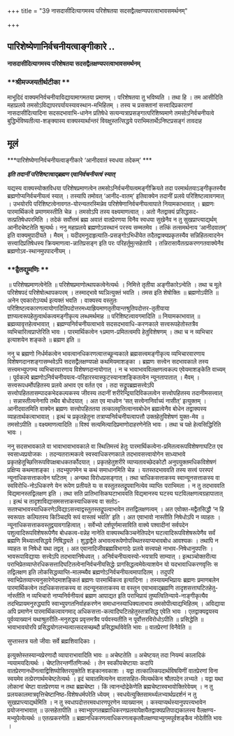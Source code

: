 +++
title = "39 नासदासीदित्यागमस्य परिशेषतया सदसद्वैलक्षण्यपरत्वाभावसमर्थनम्"

+++


## पारिशेष्येणानिर्वचनीयत्वाङ्गीकारे ..

**नासदासीदित्यागमस्य परिशेषतया सदसद्वैलक्षण्यपरत्वाभावसमर्थनम्**

### **श्रीमज्जयतीर्थटीका **

माभूदिदं वाक्यमनिर्वचनीयाविद्यायामागमतया प्रमाणम् । परिशेषतया तु भविष्यति । तथा हि । तम आसीदिति महाप्रलये तमसोऽविद्यापरपर्यायस्यावस्थान-मभिहितम् । तस्य च प्रसक्तानां सत्त्वादिप्रकाराणां नासदासीदित्यादिना सदसदभावाभि-धानेन प्रतिषेधे सत्यन्यत्राप्रसङ्गात्परिशिष्यमाणे तमसोऽनिर्वचनीयत्वे बुद्धिर्भविष्यतीत्या-शङ्क्यास्य वाक्यस्यार्थान्तरं विवक्षुस्तत्सिद्धये पराभिमतार्थेऽनिष्टप्रसङ्गं तावदाह

## **मूलं**

***पारिशेष्येणानिर्वचनीयत्वाङ्गीकारे ‘आनीदवातं स्वधया तदेकम्’ ***

***इति तदानीं परिशिष्टत्वाद्ब्रह्मण एवानिर्वचनीयत्वं स्यात्***

यद्यस्य वाक्यस्योक्तविधया परिशेषप्रमाणत्वेन तमसोऽनिर्वचनीयत्वमङ्गीक्रियते तदा परमार्थतयाऽङ्गीकृतस्यैव ब्रह्मणोप्यनिर्वचनीयत्वं स्यात् । तस्यापि तमोवत् ‘आनीद-वातम्’ इतिवाक्येन तदानीं प्रलये परिशिष्टत्वावगमात् । उभयोरपि परिशिष्टत्वेनावगत-योरन्यतरस्मिन्नेव परिशेषेणानिर्वचनीयत्वापाते नियामकाभावात् । ब्रह्मणः पारमार्थिकत्वे प्रमाणमस्तीति चेन्न । तमसोऽपि तस्य वक्ष्यमाणत्वात् । अतो नैतद्वाक्यं प्रसिद्धसद-सत्प्रतिषेधपरमिति । तदेकं सर्वोत्तमं ब्रह्म अवातं वातप्रेरणया विनैव स्वधया सुखेनैव न तु सुखप्राप्त्याद्यर्थम् आनीदचेष्टतेति श्रुत्यर्थः। ननु महाप्रलये ब्रह्मणोऽवस्थानं परस्य सम्मतमेव । तत्किं तत्समर्थनाय ‘आनीदवातम्’ इति वाक्यमुपादीयते । मैवम् । यदीदमनुदाहृत्याति-प्रसङ्गोऽभिधीयेत तदैतद्वाक्यप्रकृतस्यैव सन्निहितत्वादनेन सत्त्वादिप्रतिषेधस्य क्रियमाणत्वा-न्नातिप्रसङ्ग इति परः परिहर्तुमुत्सहेतापि । तन्निरासायैतत्प्रकरणगतवाक्येनैव ब्रह्मणोऽव-स्थानमुपपादनीयम् ।

### **द्वैतद्युमणिः **

॥ परिशेषप्रमाणत्वेनेति ॥ परिशेषप्रमाणोत्थापकत्वेनेत्यर्थः । निमित्ते तृतीया अङ्गीकारेऽन्वेति । तथा च मूले परिशेषपदं परिशेषोत्थापकपरम् । तस्माद्भावे ष्यञित्युक्तं भवति । तमस इति शेषोक्तिः ॥ ब्रह्मणोऽपीति ॥ अनेन एवकारोऽप्यर्थ इत्यक्तं भवति । वाक्यस्य वस्तुतः परिशिष्टत्वकारणत्वायोगादितिपदोत्तरमध्याह्रियमाणतृतीयान्तश्रुतिपदोत्तर-तृतीयाया ज्ञाप्यत्वरूपहेतुत्वार्थकत्वमङ्गीकृत्य लब्धमर्थमाह ॥ परिशिष्टत्वावगमादिति ॥ नियामकाभावात् ॥ ब्रह्मव्यावृत्तहेत्वभावात् । ब्रह्मण्यनिर्वचनीयत्वाभावे सदसदभावाधि-करणकाले सत्त्वरूपहेतोस्तत्रैव व्यभिचारित्वप्राप्तेरिति भावः । पारमार्थिकत्वेन १प्रमाण-प्रमितत्वमपि हेतुविशेषणम् । तथा च न व्यभिचार इत्याशयेन शङ्कते ॥ ब्रह्मण इति ॥

ननु च ब्रह्मणो निर्धर्मकत्वेन भावत्वानधिकरणत्वात्तच्छून्यकाले ब्रह्मसत्त्वमङ्गीकृत्य व्यभिचारवारणाय विशेषणदानशङ्गासम्भवेऽपि सदसद्वैलक्षण्यपक्षे कथमियमाशङ्का । ब्रह्मणः सत्त्वेन सदभावकाले तस्य सत्त्वमभ्युपगम्य व्यभिचारवारणाय विशेषणदानायोगात् । न च भावाभावविलक्षणत्वकल्प एवेयमाशङ्केति वाच्यम् । पूर्वकल्पे ब्रह्मणोऽनिर्वचनीययत्व-परिहारस्यास्फुटस्यानाशङ्कितत्वेन न्यूनतापातात् । मैवम् । सत्त्वरूपधर्मोपहितस्य प्रलये अभाव एव वर्तत एव । तदा सद्रूपब्रह्मसत्त्वेऽपि सत्त्वोपहिततासम्पादकभेदकल्पकस्य जीवस्य तदानीं शरीरेन्द्रियादिविकलत्वेन सत्त्वोपहितस्य तदानीमसत्त्वात् । सन्नास्तीत्यनेनापि तथैव बोधोदयात् । अत एव माधवेन ‘सत् सत्त्वेनानिर्वाच्यं नासीत्’ इत्युक्तम् । आनीदवातमिति वाक्येन ब्रह्मणः सत्त्वोपहिततया तत्कालवृत्तित्वानवबोधेन ब्रह्मत्वेनैव बोधेन तद्वाक्यस्य व्याहतार्थकत्वाभावात् । इत्थं च प्रकृतहेतुना तत्राप्यनिर्वचनीयत्वापत्तौ उक्तहेतुविशेषणं युक्त-मेव ॥ तमसोऽपीति ॥ वक्ष्यमाणत्वादिति ॥ विश्वं सत्यमित्यादिप्रमाणोदाहरणेनेति भावः । तथा च पक्षे हेत्वसिद्धिरिति भावः ।

ननु सदसभावकाले वा भावाभावाभावकाले वा स्थितिमत्त्वं हेतुः पारमार्थिकत्वेना-प्रमितत्वरूपविशेषणाघटित एव स्वसाध्यप्रयोजकः । तदन्यतरात्मकत्वे स्वस्वाधिकरणकाले तदभावसत्त्वायोगेन साध्याभावे प्रकृतहेतूच्छित्तिरूपविपक्षबाधकतर्कोदयात् । प्रकृतहेतुशरीरे व्याप्यतावच्छेदकोटौ अनुपयुक्तमधिकविशेषणं प्रक्षिप्य कथमाशङ्का । तदभ्युपगमेन च कथं समाधानमिति चेन्न । यतस्तदभाववति तस्य सत्त्वं परस्परं न्यूनाधिकसत्ताकत्वेन घटितम् । अन्यथा विरोधप्रसङ्गात् । तथा चाधिकसत्ताकस्य स्वान्यूनसत्ताकस्य वा स्वविरोधि-नोऽधिकरणे येन रूपेण प्रतीयते यः स वस्तुतस्तद्रूपवानित्येव व्याप्तिः पराभिमता । न तु तदभाववति विद्यमानस्तद्विलक्षण इति । तथा सति प्रातिभासिकघटाभाववति विद्यमानस्य घटस्य घटविलक्षणत्वग्रहापातात् । इत्थं च तादृशाविद्यासमसत्ताकस्याधिकस्य वा सतोऽ-सतश्चाभावस्याधिकरणेऽविद्याऽसत्त्वाद्वस्तुतस्तद्रूपत्वाभावेन तत्तद्विलक्षणत्वम् । अत एवोक्त-मद्वैतसिद्धौ ‘न हि स्वरूपतः कल्पितस्य किञ्चिदपि रूपं वास्तवं भवति’ इति । अत एवाभावो नास्तीति निषेधोऽपि न व्याहतः । न्यूनाधिकसत्ताकवस्तुद्वयावगाहित्वात् । सर्वेभ्यो दर्शपूर्णमासाविति वाक्ये पश्वादीनां सर्वपदेन पशुत्वादिरूपविशेषरूपेणैव बोधकत्व-वन्नेह नानेति वाक्यस्थकिञ्चनेतिपदेन घटत्वादिरूपविशेषरूपेणैव सर्वं ब्रह्मणि मिथ्यात्वसिद्धये निषिद्ध्यते । शुद्धाद्वैते अभावत्वरूपेणोपस्थितस्याप्यभावबोध आवश्यकः । तथापि न व्याहतः स निषेधो यथा तद्वत् । अत एवानादिजीवब्रह्मविभागादेः प्रलये सत्त्वपक्षे नाभाव-निषेधानुपपत्तिः । भावरूपाविद्यायाः सत्त्वेऽपि तदभावानिषेधवत् । अनिर्वचनीयत्वस्यो-भयत्रापि साम्यात् । इत्थञ्चोक्तरीत्या पराभिप्रेतव्याप्तेरधिकसत्तादिघटितत्वेनानिर्वचनीयसिद्धेः प्रागसिद्धत्वमेवेत्याशयेन यो यदभावाधिकरणवृत्तिः स तद्विलक्षण इति लोकसिद्धव्याप्ति-मालम्ब्यैव ब्रह्मणोऽनिर्वचनीयत्वमापादितम् । तदुपरि स्वाभिप्रेतव्याप्त्यनुसारेणेदमाशङ्कितं ब्रह्मणः पारमार्थिकत्व इत्यादिना । तस्यायमभिप्रायः ब्रह्मणः प्रमाणबलेन पारमार्थिकत्वेन तदधिकसत्ताकस्य वा तदन्यूनसत्ताकस्य वा वस्तुन एवाभावाद्ब्रह्मणि तादृशसत्ताघटितहेतु-र्नास्तीति न व्यभिचारो नाप्यनिर्वनीयत्वं ब्रह्मण आपाद्यत इति पराभिप्रायं तुष्यत्वितिन्याये-नाङ्गीकृत्यैव तदभिप्रायमनुरुद्ध्यापि स्वाभ्युपगतनिर्वाहकरणेन समाधानस्याधिक्यलाभाय तमसोपीत्याद्यभिहितम् । अविद्याया अपि प्रमाणेन पारमार्थिकत्वावगमाद् अधिकसत्ता-कत्वादिघटितहेतुस्तत्रासिद्ध एवेति भावः । एतद्वाक्यद्वयस्य पूर्वव्याख्यानं यथाश्रुतरीति-मनुरुद्ध्य प्रवृत्तमत्रैव पर्यवस्यतीति न पूर्वोत्तरविरोधोऽपीति ॥ प्रसिद्धेति ॥ भावाभावयोरपि प्रसिद्धयोगलभ्यत्वात्सदसच्छब्दौ प्रसिद्धार्थावेवेति भावः ॥ वातप्रेरणां विनैवेति ॥

सुप्तास्तत्र यतो जीवाः सर्वे ब्रह्मशिवादिकाः ।

इत्युक्तेस्तस्यान्यप्रेरणादौ व्यापाराभावादिति भावः ॥ अचेष्टतेति ॥ अचेष्टयत् तदा नियम्यं कालादिकं न्ययामयदित्यर्थः । चेष्टतिरन्तर्णीतणिजर्थः । तेन स्वकीयचेष्टायाः कदापि वातप्रेरणानधीनत्वाद्विशिष्योक्तिरयुक्तेति शङ्कानवकाशः । यद्वा तात्कालिकपदार्थविषयिणीं वातप्रेरणां विना स्वयमेव तत्प्रेरणार्थमचेष्टतेत्यर्थः । इदं चावातमित्यनेन वातासहित-मित्यर्थकेन श्रौतपदेन लभ्यते । यद्वा यथा लोकानां चेष्टा वातप्रेरणया न तथा ब्रह्मचेष्टा । किं त्वानन्दोद्रेकेणेति ब्रह्मचेष्टास्वभावोक्तिरेवेयम् । न तु प्रलयकालमात्रवृत्तिचेष्टानिष्ठ-विशेषधर्मपरेति ध्येयम् । स्वधयेत्युक्तिसामर्थ्यलभ्यार्थप्रदर्शनं न तु सुखप्राप्त्याद्यर्थमिति । न तु स्वधापदोत्तरमवधारणपूरणेन व्याख्यानम् । कस्याप्यर्थस्यानुपपत्त्यभावेन प्रयोजनाभावात् ॥ उत्सहेतापीति ॥ स्वाभ्युपगतब्रह्माधिकरणप्रलयापेक्षयैतद्वाक्यप्रतिपाद्यकालस्य वैलक्षण्य-मभ्युपेत्येत्यर्थः ॥ एतत्प्रकरणेति ॥ ब्रह्मानधिकरणत्वाधिकरणत्वकृतवैलक्षण्याभ्युगमपूर्वशङ्कैव नोदेतीति भावः ।





